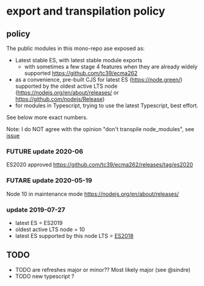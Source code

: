 
# export and transpilation policy

## policy

The public modules in this mono-repo ase exposed as:
- Latest stable ES, with latest stable module exports
  - with sometimes a few stage 4 features when they are already widely supported https://github.com/tc39/ecma262
- as a convenience, pre-built CJS for latest ES (https://node.green/)
  supported by the oldest active LTS node (https://nodejs.org/en/about/releases/ or https://github.com/nodejs/Release)
- for modules in Typescript, trying to use the latest Typescript, best effort.

See below more exact numbers.

Note: I do NOT agree with the opinion "don't transpile node_modules", see [issue]()


### FUTURE update 2020-06
ES2020 approved
https://github.com/tc39/ecma262/releases/tag/es2020

### FUTARE update 2020-05-19
Node 10 in maintenance mode https://nodejs.org/en/about/releases/

### update 2019-07-27
* latest ES = ES2019
* oldest active LTS node = 10
* latest ES supported by this node LTS = [ES2018](https://node.green/#ES2018)

## TODO
- TODO are refreshes major or minor?? Most likely major (see @sindre)
- TODO new typescript ?

